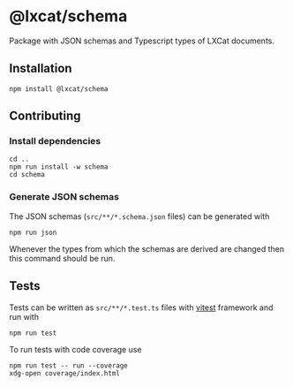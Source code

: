 # @lxcat/schema

Package with JSON schemas and Typescript types of LXCat documents.

## Installation

```shell
npm install @lxcat/schema
```

## Contributing

### Install dependencies

```shell
cd ..
npm run install -w schema
cd schema
```

### Generate JSON schemas

The JSON schemas (`src/**/*.schema.json` files) can be generated with

```shell
npm run json
```

Whenever the types from which the schemas are derived are changed then this command should be run.

## Tests

Tests can be written as `src/**/*.test.ts` files  with [vitest](https://vitest.dev/) framework and run with

```shell
npm run test
```

To run tests with code coverage use

```shell
npm run test -- run --coverage
xdg-open coverage/index.html
```
